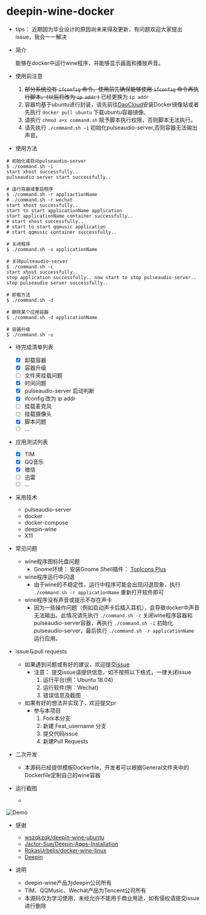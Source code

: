 # deepin-wine-docker

* tips： 近期因为毕业设计的原因尚未来得及更新，有问题欢迎大家提出issue，我会一一解决

* 简介

    能够在docker中运行wine程序，并能够显示画面和播放声音。

* 使用前注意
    1. ~~部分系统没有 `ifconfig` 命令，使用前先确保能够使用 `ifconfig` 命令再执行脚本。(以后将改为 `ip addr` )~~ 已经更换为 `ip addr` 
    2. 容器均基于ubuntu进行封装，请先前往[DaoCloud](https://www.daocloud.io/mirror#accelerator-doc)安装Docker镜像站或者先执行 `docker pull ubuntu` 下载ubuntu容器镜像。
    3. 请执行 `chmod a+x command.sh` 赋予脚本执行权限，否则脚本无法执行。
    4. 请先执行 `./command.sh -i` 初始化pulseaudio-server,否则容器无法输出声音。

* 使用方法

``` shell
# 初始化或启动pulseaudio-server
$ ./command.sh -i
start xhost successfully..
pulseaudio server start successfully..

# 运行容器或重启程序
$ ./command.sh -r appliactionName
# ./command.sh -r wechat
start xhost successfully..
start to start applicationName application
start applicationName container successfully..
# start xhost successfully..
# start to start qqmusic application
# start qqmusic container successfully..

# 关闭程序
$ ./command.sh -s applicationName

# 关闭pulseaudio-server
$ ./command.sh -c 
start xhost successfully..
stop application successfully.. now start to stop pulseaudio-server..
stop pulseaudio server successfully..

# 卸载方法
$ ./command.sh -d

# 删除某个应用容器
$ ./command.sh -d applicationName

# 容器升级
$ ./command.sh -u
```

* 待完成清单列表
    - [x] 卸载容器
    - [x] 容器升级
    - [ ] 文件夹挂载问题
    - [x] 时间问题
    - [x] pulseaudio-server 启动判断
    - [x] ifconfig 改为 ip addr
    - [ ] 挂载麦克风
    - [ ] 挂载摄像头
    - [x] 脚本问题
    - [ ] ...

* 应用测试列表
    - [x] TIM
    - [x] QQ音乐
    - [x] 微信
    - [ ] 迅雷
    - [ ] ...

* 采用技术
    - pulseaudio-server
    - docker
    - docker-compose
    - deepin-wine
    - X11

    

* 常见问题
    - wine程序图标托盘问题
        * Gnome环境： 安装Gnome Shell插件： [TopIcons Plus](https://extensions.gnome.org/extension/1031/topicons/)
    - wine程序运行中闪退
        * 由于wine的不稳定性，运行中程序可能会出现闪退现象，执行 `./command.sh -r applicationName` 重新打开软件即可
    - wine程序没有声音或提示不存在声卡
        * 因为一些操作问题（例如启动声卡后插入耳机），会导致docker中声音无法输出。此情况请先执行 `./command.sh -c` 关闭wine程序容器和pulseaudio-server容器，再执行 `./command.sh -i` 初始化pulseaudio-server，最后执行 `./command.sh -r applicationName` 运行应用。

* issue与pull requests
    - 如果遇到问题或有好的建议，欢迎提交[issue](https://github.com/gorquan/deepin-wine-docker/issues)
        * 注意： 提交issue请提供信息，如不按照以下格式，一律关闭issue
            1. 运行平台(例：Ubuntu 18.04)
            2. 运行软件(例：Wechat)
            3. 错误信息及截图
    - 如果有好的想法并实现了，欢迎提交pr
        * 参与本项目
            1. Fork本分支
            2. 新建 Feat_username 分支
            3. 提交代码issue
            4. 新建Pull Requests

* 二次开发
    - 本源码已经提供模板Dockerfile，开发者可以根据General文件夹中的Dockerfile定制自己的wine容器

* 运行截图

    - 

![Demo](./png/1.png)

* 感谢
    - [wszqkzqk/deepin-wine-ubuntu](https://github.com/wszqkzqk/deepin-wine-ubuntu)
    - [Jactor-Sue/Deepin-Apps-Installation](https://github.com/Jactor-Sue/Deepin-Apps-Installation)
    - [RokasUrbelis/docker-wine-linux](https://github.com/RokasUrbelis/docker-wine-linux)
    - [Deepin](https://www.deepin.org/zh/)

* 说明
    - deepin-wine产品为deepin公司所有
    - TIM、QQMusic、Wechat产品为Tencent公司所有
    - 本源码仅为学习使用，未经允许不能用于商业用途，如有侵权请提交issue进行删除

